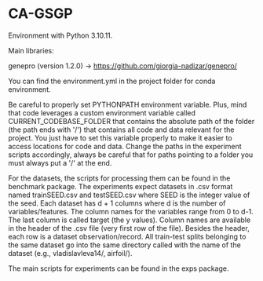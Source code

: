 # CA-GSGP 

Environment with Python 3.10.11.

Main libraries:

genepro (version 1.2.0) -> https://github.com/giorgia-nadizar/genepro/

You can find the environment.yml in the project folder for conda environment.

Be careful to properly set PYTHONPATH environment variable. Plus, mind that code leverages a custom environment variable called CURRENT\_CODEBASE\_FOLDER that contains the absolute path of the folder (the path ends with '/') that contains all code and data relevant for the project. You just have to set this variable properly to make it easier to access locations for code and data. Change the paths in the experiment scripts accordingly, always be careful that for paths pointing to a folder you must always put a '/' at the end.

For the datasets, the scripts for processing them can be found in the benchmark package. The experiments expect datasets in .csv format named trainSEED.csv and testSEED.csv where SEED is the integer value of the seed. Each dataset has d + 1 columns where d is the number of variables/features. The column names for the variables range from 0 to d-1. The last column is called target (the y values). Column names are available in the header of the .csv file (very first row of the file). Besides the header, each row is a dataset observation/record. All train-test splits belonging to the same dataset go into the same directory called with the name of the dataset (e.g., vladislavleva14/, airfoil/).

The main scripts for experiments can be found in the exps package.
